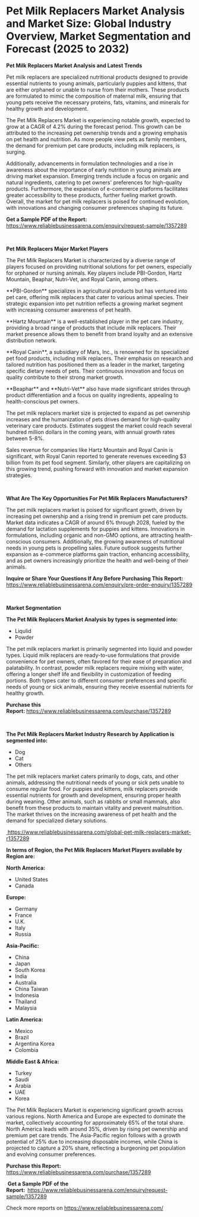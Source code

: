 <p><h1>Pet Milk Replacers Market Analysis and Market Size: Global Industry Overview, Market Segmentation and Forecast (2025 to 2032)</h1></p><p><strong>Pet Milk Replacers Market Analysis and Latest Trends</strong></p>
<p><p>Pet milk replacers are specialized nutritional products designed to provide essential nutrients to young animals, particularly puppies and kittens, that are either orphaned or unable to nurse from their mothers. These products are formulated to mimic the composition of maternal milk, ensuring that young pets receive the necessary proteins, fats, vitamins, and minerals for healthy growth and development.</p><p>The Pet Milk Replacers Market is experiencing notable growth, expected to grow at a CAGR of 4.2% during the forecast period. This growth can be attributed to the increasing pet ownership trends and a growing emphasis on pet health and nutrition. As more people view pets as family members, the demand for premium pet care products, including milk replacers, is surging. </p><p>Additionally, advancements in formulation technologies and a rise in awareness about the importance of early nutrition in young animals are driving market expansion. Emerging trends include a focus on organic and natural ingredients, catering to pet owners' preferences for high-quality products. Furthermore, the expansion of e-commerce platforms facilitates greater accessibility to these products, further fueling market growth. Overall, the market for pet milk replacers is poised for continued evolution, with innovations and changing consumer preferences shaping its future.</p></p>
<p><strong>Get a Sample PDF of the Report:&nbsp;</strong> <a href="https://www.reliablebusinessarena.com/enquiry/request-sample/1357289?utm_campaign=2188&utm_medium=2&utm_source=Github&utm_content=ia&utm_term=04042025&utm_id=pet-milk-replacers">https://www.reliablebusinessarena.com/enquiry/request-sample/1357289</a></p>
<p>&nbsp;</p>
<p><strong>Pet Milk Replacers Major Market Players</strong></p>
<p><p>The Pet Milk Replacers Market is characterized by a diverse range of players focused on providing nutritional solutions for pet owners, especially for orphaned or nursing animals. Key players include PBI-Gordon, Hartz Mountain, Beaphar, Nutri-Vet, and Royal Canin, among others.</p><p>**PBI-Gordon** specializes in agricultural products but has ventured into pet care, offering milk replacers that cater to various animal species. Their strategic expansion into pet nutrition reflects a growing market segment with increasing consumer awareness of pet health.</p><p>**Hartz Mountain** is a well-established player in the pet care industry, providing a broad range of products that include milk replacers. Their market presence allows them to benefit from brand loyalty and an extensive distribution network.</p><p>**Royal Canin**, a subsidiary of Mars, Inc., is renowned for its specialized pet food products, including milk replacers. Their emphasis on research and tailored nutrition has positioned them as a leader in the market, targeting specific dietary needs of pets. Their continuous innovation and focus on quality contribute to their strong market growth.</p><p>**Beaphar** and **Nutri-Vet** also have made significant strides through product differentiation and a focus on quality ingredients, appealing to health-conscious pet owners.</p><p>The pet milk replacers market size is projected to expand as pet ownership increases and the humanization of pets drives demand for high-quality veterinary care products. Estimates suggest the market could reach several hundred million dollars in the coming years, with annual growth rates between 5-8%.</p><p>Sales revenue for companies like Hartz Mountain and Royal Canin is significant, with Royal Canin reported to generate revenues exceeding $3 billion from its pet food segment. Similarly, other players are capitalizing on this growing trend, pushing forward with innovation and market expansion strategies.</p></p>
<p>&nbsp;</p>
<p><strong>What Are The Key Opportunities For Pet Milk Replacers Manufacturers?</strong></p>
<p><p>The pet milk replacers market is poised for significant growth, driven by increasing pet ownership and a rising trend in premium pet care products. Market data indicates a CAGR of around 6% through 2028, fueled by the demand for lactation supplements for puppies and kittens. Innovations in formulations, including organic and non-GMO options, are attracting health-conscious consumers. Additionally, the growing awareness of nutritional needs in young pets is propelling sales. Future outlook suggests further expansion as e-commerce platforms gain traction, enhancing accessibility, and as pet owners increasingly prioritize the health and well-being of their animals.</p></p>
<p><strong>Inquire or Share Your Questions If Any Before Purchasing This Report:</strong> <a href="https://www.reliablebusinessarena.com/enquiry/pre-order-enquiry/1357289?utm_campaign=2188&utm_medium=2&utm_source=Github&utm_content=ia&utm_term=04042025&utm_id=pet-milk-replacers">https://www.reliablebusinessarena.com/enquiry/pre-order-enquiry/1357289</a></p>
<p>&nbsp;</p>
<p><strong>Market Segmentation</strong></p>
<p><strong>The Pet Milk Replacers Market Analysis by types is segmented into:</strong></p>
<p><ul><li>Liqulid</li><li>Powder</li></ul></p>
<p><p>The pet milk replacers market is primarily segmented into liquid and powder types. Liquid milk replacers are ready-to-use formulations that provide convenience for pet owners, often favored for their ease of preparation and palatability. In contrast, powder milk replacers require mixing with water, offering a longer shelf life and flexibility in customization of feeding portions. Both types cater to different consumer preferences and specific needs of young or sick animals, ensuring they receive essential nutrients for healthy growth.</p></p>
<p><strong>Purchase this Report:&nbsp;</strong><a href="https://www.reliablebusinessarena.com/purchase/1357289?utm_campaign=2188&utm_medium=2&utm_source=Github&utm_content=ia&utm_term=04042025&utm_id=pet-milk-replacers">https://www.reliablebusinessarena.com/purchase/1357289</a></p>
<p>&nbsp;</p>
<p><strong>The Pet Milk Replacers Market Industry Research by Application is segmented into:</strong></p>
<p><ul><li>Dog</li><li>Cat</li><li>Others</li></ul></p>
<p><p>The pet milk replacers market caters primarily to dogs, cats, and other animals, addressing the nutritional needs of young or sick pets unable to consume regular food. For puppies and kittens, milk replacers provide essential nutrients for growth and development, ensuring proper health during weaning. Other animals, such as rabbits or small mammals, also benefit from these products to maintain vitality and prevent malnutrition. The market thrives on the increasing awareness of pet health and the demand for specialized dietary solutions.</p></p>
<p><a href="https://www.reliablebusinessarena.com/global-pet-milk-replacers-market-r1357289?utm_campaign=2188&utm_medium=2&utm_source=Github&utm_content=ia&utm_term=04042025&utm_id=pet-milk-replacers">&nbsp;https://www.reliablebusinessarena.com/global-pet-milk-replacers-market-r1357289</a></p>
<p><strong>In terms of Region, the Pet Milk Replacers Market Players available by Region are:</strong></p>
<p>
    <p> <strong> North America: </strong>
        <ul>
            <li>United States</li>
            <li>Canada</li>
        </ul>
        </p> 
    <p> <strong> Europe: </strong>
        <ul>
            <li>Germany</li>
            <li>France</li>
            <li>U.K.</li>
            <li>Italy</li>
            <li>Russia</li>
        </ul>
        </p> 
    <p> <strong> Asia-Pacific: </strong>
        <ul>
            <li>China</li>
            <li>Japan</li>
            <li>South Korea</li>
            <li>India</li>
            <li>Australia</li>
            <li>China Taiwan</li>
            <li>Indonesia</li>
            <li>Thailand</li>
            <li>Malaysia</li>
        </ul>
        </p> 
    <p> <strong> Latin America: </strong>
        <ul>
            <li>Mexico</li>
            <li>Brazil</li>
            <li>Argentina Korea</li>
            <li>Colombia</li>
        </ul>
        </p> 
    <p> <strong> Middle East & Africa: </strong>
        <ul>
            <li>Turkey</li>
            <li>Saudi</li>
            <li>Arabia</li>
            <li>UAE</li>
            <li>Korea</li>
        </ul>
    </p>
    </p>
<p><p>The Pet Milk Replacers Market is experiencing significant growth across various regions. North America and Europe are expected to dominate the market, collectively accounting for approximately 65% of the total share. North America leads with around 35%, driven by rising pet ownership and premium pet care trends. The Asia-Pacific region follows with a growth potential of 25% due to increasing disposable incomes, while China is projected to capture a 20% share, reflecting a burgeoning pet population and evolving consumer preferences.</p></p>
<p><strong>Purchase this Report: </strong><a href="https://www.reliablebusinessarena.com/purchase/1357289?utm_campaign=2188&utm_medium=2&utm_source=Github&utm_content=ia&utm_term=04042025&utm_id=pet-milk-replacers">https://www.reliablebusinessarena.com/purchase/1357289</a></p>
<p>&nbsp;<strong>Get a Sample PDF of the Report:&nbsp;&nbsp;</strong><a href="https://www.reliablebusinessarena.com/enquiry/request-sample/1357289?utm_campaign=2188&utm_medium=2&utm_source=Github&utm_content=ia&utm_term=04042025&utm_id=pet-milk-replacers">https://www.reliablebusinessarena.com/enquiry/request-sample/1357289</a></p>
<p><strong></strong></p>
<p>Check more reports on <a href="https://www.reliablebusinessarena.com/?utm_campaign=2188&utm_medium=2&utm_source=Github&utm_content=ia&utm_term=04042025&utm_id=pet-milk-replacers">https://www.reliablebusinessarena.com/</a></p>